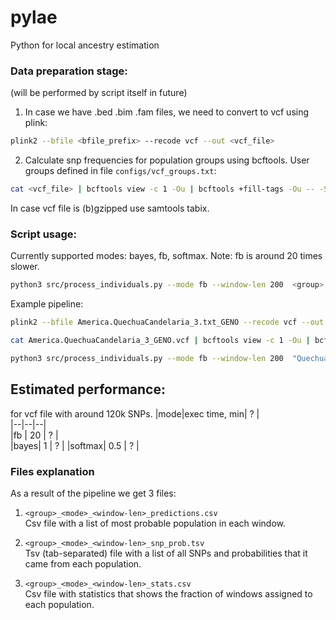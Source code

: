 # pylae
Python for local ancestry estimation

### Data preparation stage:
(will be performed by script itself in future)

1. In case we have .bed .bim .fam files, we need to convert to vcf using plink:
```bash
plink2 --bfile <bfile_prefix> --recode vcf --out <vcf_file>
```

2. Calculate snp frequencies for population groups using bcftools. 
User groups defined in file `configs/vcf_groups.txt`:

```bash
cat <vcf_file> | bcftools view -c 1 -Ou | bcftools +fill-tags -Ou -- -S configs/vcf_groups.txt -t AF | bcftools query -H -f "%CHROM %POS %ID %AF_<group> %AF_Mediterranean %AF_NativeAmerican %AF_NorthEastAsian %AF_NorthernEuropean %AF_Oceanian %AF_SouthAfrican %AF_SouthEastAsian %AF_SouthWestAsian %AF_SubsaharanAfrican\n" > <group>.<sample>.txt
```

In case vcf file is (b)gzipped use samtools tabix.

### Script usage:
Currently supported modes: bayes, fb, softmax.
Note: fb is around 20 times slower.

```bash
python3 src/process_individuals.py --mode fb --window-len 200  <group>.<sample>.txt
```

Example pipeline:
```bash
plink2 --bfile America.QuechuaCandelaria_3.txt_GENO --recode vcf --out America.QuechuaCandelaria_3_GENO

cat America.QuechuaCandelaria_3_GENO.vcf | bcftools view -c 1 -Ou | bcftools +fill-tags -Ou -- -S vcf_groups.txt -t AF | bcftools query -H -f "%CHROM %POS %ID %AF_QuechuaCandelaria_3 %AF_Mediterranean %AF_NativeAmerican %AF_NorthEastAsian %AF_NorthernEuropean %AF_Oceanian %AF_SouthAfrican %AF_SouthEastAsian %AF_SouthWestAsian %AF_SubsaharanAfrican\n" > "QuechuaCandelaria_3.GA002786.txt"

python3 src/process_individuals.py --mode fb --window-len 200  "QuechuaCandelaria_3.GA002786.txt"
```

## Estimated performance:
for vcf file with around 120k SNPs.
|mode|exec time, min| ? |  
|--|--|--|  
|fb   | 20 | ? |  
|bayes| 1  | ? |
|softmax| 0.5 | ? |



### Files explanation
As a result of the pipeline we get 3 files:
1. `<group>_<mode>_<window-len>_predictions.csv`   
Csv file with a list of most probable population in each window.

2. `<group>_<mode>_<window-len>_snp_prob.tsv`   
Tsv (tab-separated) file with a list of all SNPs and probabilities that it came from each population.

3. `<group>_<mode>_<window-len>_stats.csv`  
Csv file with statistics that shows the fraction of windows assigned to each population.
